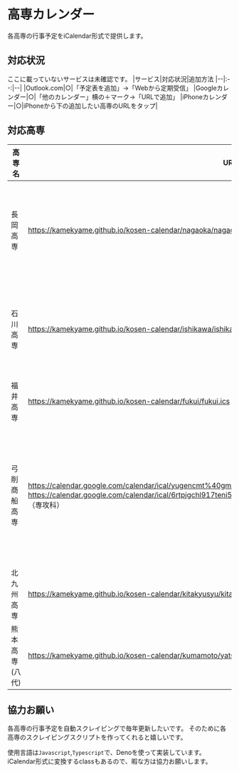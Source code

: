 # 高専カレンダー

各高専の行事予定をiCalendar形式で提供します。

## 対応状況
ここに載っていないサービスは未確認です。
|サービス|対応状況|追加方法
|--|:--:|--|
|Outlook.com|○|「予定表を追加」→「Webから定期受信」
|Googleカレンダー|○|「他のカレンダー」横の＋マーク→「URLで追加」
|iPhoneカレンダー|○|iPhoneから下の追加したい高専のURLをタップ|

## 対応高専

|高専名|URL|備考|
|--|--|--|
|長岡高専|https://kamekyame.github.io/kosen-calendar/nagaoka/nagaoka.ics|有志の方が手打ちで作ってくれました。|
|石川高専|https://kamekyame.github.io/kosen-calendar/ishikawa/ishikawa_2021.ics|有志の方が手打ちで作ってくれました。|
|福井高専|https://kamekyame.github.io/kosen-calendar/fukui/fukui.ics||
|弓削商船高専|https://calendar.google.com/calendar/ical/yugencmt%40gmail.com/public/basic.ics （共通）<br>https://calendar.google.com/calendar/ical/6rtpjgchl917teni5o99sni1c0%40group.calendar.google.com/public/basic.ics （専攻科）|弓削商船高専が直接公開しているカレンダーとなります。|
|北九州高専|https://kamekyame.github.io/kosen-calendar/kitakyusyu/kitakyusyu.ics||
|熊本高専(八代)|https://kamekyame.github.io/kosen-calendar/kumamoto/yatsushiro.ics||

## 協力お願い
各高専の行事予定を自動スクレイピングで毎年更新したいです。
そのために各高専のスクレイピングスクリプトを作ってくれると嬉しいです。

使用言語は`Javascript`,`Typescript`で、Denoを使って実装しています。
iCalendar形式に変換するclassもあるので、暇な方は協力お願いします。
